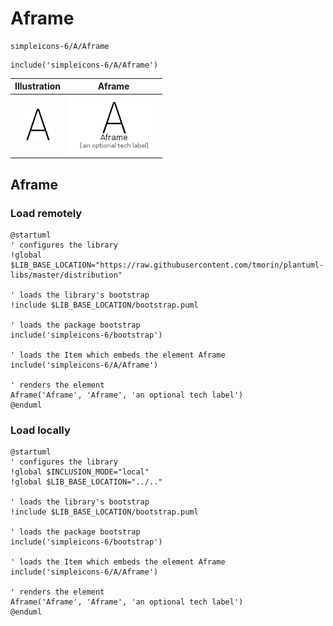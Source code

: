 # Aframe


```text
simpleicons-6/A/Aframe
```

```text
include('simpleicons-6/A/Aframe')
```



| Illustration | Aframe |
| :---: | :---: |
| ![illustration for Illustration](../../simpleicons-6/A/Aframe.png) | ![illustration for Aframe](../../simpleicons-6/A/Aframe.Local.png) |




## Aframe

### Load remotely
```plantuml
@startuml
' configures the library
!global $LIB_BASE_LOCATION="https://raw.githubusercontent.com/tmorin/plantuml-libs/master/distribution"

' loads the library's bootstrap
!include $LIB_BASE_LOCATION/bootstrap.puml

' loads the package bootstrap
include('simpleicons-6/bootstrap')

' loads the Item which embeds the element Aframe
include('simpleicons-6/A/Aframe')

' renders the element
Aframe('Aframe', 'Aframe', 'an optional tech label')
@enduml
```

### Load locally
```plantuml
@startuml
' configures the library
!global $INCLUSION_MODE="local"
!global $LIB_BASE_LOCATION="../.."

' loads the library's bootstrap
!include $LIB_BASE_LOCATION/bootstrap.puml

' loads the package bootstrap
include('simpleicons-6/bootstrap')

' loads the Item which embeds the element Aframe
include('simpleicons-6/A/Aframe')

' renders the element
Aframe('Aframe', 'Aframe', 'an optional tech label')
@enduml
```

